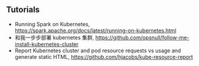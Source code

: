 

## Tutorials
+ Running Spark on Kubernetes, https://spark.apache.org/docs/latest/running-on-kubernetes.html
+ 和我一步步部署 kubernetes 集群, https://github.com/opsnull/follow-me-install-kubernetes-cluster
+ Report Kubernetes cluster and pod resource requests vs usage and generate static HTML, https://github.com/hjacobs/kube-resource-report


